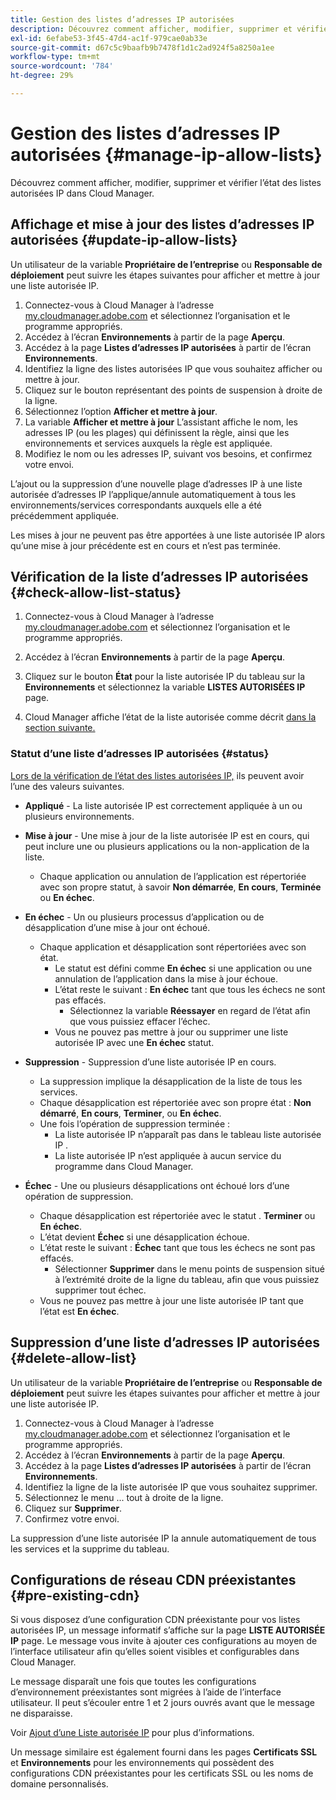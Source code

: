 ```yaml
---
title: Gestion des listes d’adresses IP autorisées
description: Découvrez comment afficher, modifier, supprimer et vérifier l’état des listes autorisées IP dans Cloud Manager.
exl-id: 6efabe53-3f45-47d4-ac1f-979cae0ab33e
source-git-commit: d67c5c9baafb9b7478f1d1c2ad924f5a8250a1ee
workflow-type: tm+mt
source-wordcount: '784'
ht-degree: 29%

---
```


# Gestion des listes d’adresses IP autorisées {#manage-ip-allow-lists}

Découvrez comment afficher, modifier, supprimer et vérifier l’état des listes autorisées IP dans Cloud Manager.

## Affichage et mise à jour des listes d’adresses IP autorisées {#update-ip-allow-lists}

Un utilisateur de la variable **Propriétaire de l’entreprise** ou **Responsable de déploiement** peut suivre les étapes suivantes pour afficher et mettre à jour une liste autorisée IP.

1. Connectez-vous à Cloud Manager à l’adresse [my.cloudmanager.adobe.com](https://my.cloudmanager.adobe.com/) et sélectionnez l’organisation et le programme appropriés.
1. Accédez à l’écran **Environnements** à partir de la page **Aperçu**.
1. Accédez à la page **Listes d’adresses IP autorisées** à partir de l’écran **Environnements**.
1. Identifiez la ligne des listes autorisées IP que vous souhaitez afficher ou mettre à jour.
1. Cliquez sur le bouton représentant des points de suspension à droite de la ligne.
1. Sélectionnez l’option **Afficher et mettre à jour**.
1. La variable **Afficher et mettre à jour** L’assistant affiche le nom, les adresses IP (ou les plages) qui définissent la règle, ainsi que les environnements et services auxquels la règle est appliquée.
1. Modifiez le nom ou les adresses IP, suivant vos besoins, et confirmez votre envoi.

L’ajout ou la suppression d’une nouvelle plage d’adresses IP à une liste autorisée d’adresses IP l’applique/annule automatiquement à tous les environnements/services correspondants auxquels elle a été précédemment appliquée.

Les mises à jour ne peuvent pas être apportées à une liste autorisée IP alors qu’une mise à jour précédente est en cours et n’est pas terminée.

## Vérification de la liste d’adresses IP autorisées {#check-allow-list-status}

1. Connectez-vous à Cloud Manager à l’adresse [my.cloudmanager.adobe.com](https://my.cloudmanager.adobe.com/) et sélectionnez l’organisation et le programme appropriés.

1. Accédez à l’écran **Environnements** à partir de la page **Aperçu**.

1. Cliquez sur le bouton **État** pour la liste autorisée IP du tableau sur la **Environnements** et sélectionnez la variable **LISTES AUTORISÉES IP** page.

1. Cloud Manager affiche l’état de la liste autorisée comme décrit [dans la section suivante.](#status)

### Statut d’une liste d’adresses IP autorisées {#status}

[Lors de la vérification de l’état des listes autorisées IP,](#check-allow-list-status) ils peuvent avoir l’une des valeurs suivantes.

* **Appliqué** - La liste autorisée IP est correctement appliquée à un ou plusieurs environnements.

* **Mise à jour** - Une mise à jour de la liste autorisée IP est en cours, qui peut inclure une ou plusieurs applications ou la non-application de la liste.

   * Chaque application ou annulation de l’application est répertoriée avec son propre statut, à savoir **Non démarrée**, **En cours**, **Terminée** ou **En échec**.

* **En échec** - Un ou plusieurs processus d’application ou de désapplication d’une mise à jour ont échoué.
   * Chaque application et désapplication sont répertoriées avec son état.
      * Le statut est défini comme **En échec** si une application ou une annulation de l’application dans la mise à jour échoue.
      * L’état reste le suivant : **En échec** tant que tous les échecs ne sont pas effacés.
         * Sélectionnez la variable **Réessayer** en regard de l’état afin que vous puissiez effacer l’échec.
      * Vous ne pouvez pas mettre à jour ou supprimer une liste autorisée IP avec une **En échec** statut.

* **Suppression** - Suppression d’une liste autorisée IP en cours.
   * La suppression implique la désapplication de la liste de tous les services.
   * Chaque désapplication est répertoriée avec son propre état : **Non démarré**, **En cours**, **Terminer**, ou **En échec**.
   * Une fois l’opération de suppression terminée :
      * La liste autorisée IP n’apparaît pas dans le tableau liste autorisée IP .
      * La liste autorisée IP n’est appliquée à aucun service du programme dans Cloud Manager.

* **Échec** - Une ou plusieurs désapplications ont échoué lors d’une opération de suppression.

   * Chaque désapplication est répertoriée avec le statut . **Terminer** ou **En échec**.
   * L’état devient **Échec** si une désapplication échoue.
   * L’état reste le suivant : **Échec** tant que tous les échecs ne sont pas effacés.
      * Sélectionner **Supprimer** dans le menu points de suspension situé à l’extrémité droite de la ligne du tableau, afin que vous puissiez supprimer tout échec.
   * Vous ne pouvez pas mettre à jour une liste autorisée IP tant que l’état est **En échec**.

## Suppression d’une liste d’adresses IP autorisées {#delete-allow-list}

Un utilisateur de la variable **Propriétaire de l’entreprise** ou **Responsable de déploiement** peut suivre les étapes suivantes pour afficher et mettre à jour une liste autorisée IP.

1. Connectez-vous à Cloud Manager à l’adresse [my.cloudmanager.adobe.com](https://my.cloudmanager.adobe.com/) et sélectionnez l’organisation et le programme appropriés.
1. Accédez à l’écran **Environnements** à partir de la page **Aperçu**.
1. Accédez à la page **Listes d’adresses IP autorisées** à partir de l’écran **Environnements**.
1. Identifiez la ligne de la liste autorisée IP que vous souhaitez supprimer.
1. Sélectionnez le menu ... tout à droite de la ligne.
1. Cliquez sur **Supprimer**.
1. Confirmez votre envoi.

La suppression d’une liste autorisée IP la annule automatiquement de tous les services et la supprime du tableau.

## Configurations de réseau CDN préexistantes {#pre-existing-cdn}

Si vous disposez d’une configuration CDN préexistante pour vos listes autorisées IP, un message informatif s’affiche sur la page **LISTE AUTORISÉE IP** page. Le message vous invite à ajouter ces configurations au moyen de l’interface utilisateur afin qu’elles soient visibles et configurables dans Cloud Manager.

Le message disparaît une fois que toutes les configurations d’environnement préexistantes sont migrées à l’aide de l’interface utilisateur. Il peut s’écouler entre 1 et 2 jours ouvrés avant que le message ne disparaisse.

Voir [Ajout d’une Liste autorisée IP](/help/implementing/cloud-manager/ip-allow-lists/add-ip-allow-lists.md) pour plus d’informations.

Un message similaire est également fourni dans les pages **Certificats SSL** et **Environnements** pour les environnements qui possèdent des configurations CDN préexistantes pour les certificats SSL ou les noms de domaine personnalisés.
